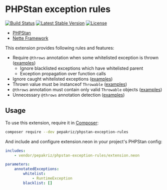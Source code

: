 # PHPStan exception rules

[![Build Status](https://travis-ci.org/pepakriz/phpstan-exception-rules.svg)](https://travis-ci.org/pepakriz/phpstan-exception-rules)
[![Latest Stable Version](https://poser.pugx.org/pepakriz/phpstan-exception-rules/v/stable)](https://packagist.org/packages/pepakriz/phpstan-exception-rules)
[![License](https://poser.pugx.org/pepakriz/phpstan-exception-rules/license)](https://packagist.org/packages/pepakriz/phpstan-exception-rules)

* [PHPStan](https://github.com/phpstan/phpstan)
* [Nette Framework](https://nette.org/)

This extension provides following rules and features:

* Require `@throws` annotation when some whitelisted exception is thrown ([examples](https://github.com/pepakriz/phpstan-exception-rules/blob/master/tests/src/Rules/data/throws-annotations.php))
	* Ignore blacklisted exceptions which have whitelisted parent
	* Exception propagation over function calls
* Ignore caught whitelisted exceptions ([examples](https://github.com/pepakriz/phpstan-exception-rules/blob/master/tests/src/Rules/data/try-catch.php))
* Thrown value must be instanceof `Throwable` ([examples](https://github.com/pepakriz/phpstan-exception-rules/blob/master/tests/src/Rules/data/throw-values.php))
* `@throws` annotation must contain only valid `Throwable` objects ([examples](https://github.com/pepakriz/phpstan-exception-rules/blob/master/tests/src/Rules/data/throws-phpdoc.php))
* Unnecessary `@throws` annotation detection ([examples](https://github.com/pepakriz/phpstan-exception-rules/blob/master/tests/src/Rules/data/unused-throws.php))

## Usage

To use this extension, require it in [Composer](https://getcomposer.org/):

```bash
composer require --dev pepakriz/phpstan-exception-rules
```

And include and configure extension.neon in your project's PHPStan config:

```yaml
includes:
	- vendor/pepakriz/phpstan-exception-rules/extension.neon

parameters:
	annotatedExceptions:
		whitelist:
			- RuntimeException
		blacklist: []
```
